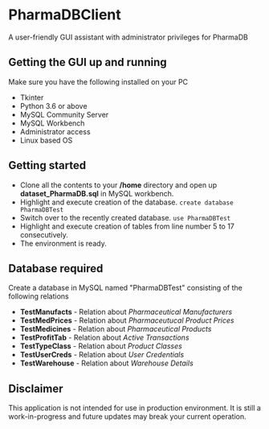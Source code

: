 # PharmaDBClient
A user-friendly GUI assistant with administrator privileges for PharmaDB

## Getting the GUI up and running
Make sure you have the following installed on your PC
* Tkinter
* Python 3.6 or above
* MySQL Community Server
* MySQL Workbench
* Administrator access
* Linux based OS

## Getting started
* Clone all the contents to your **/home** directory and open up **dataset_PharmaDB.sql** in MySQL workbench.
* Highlight and execute creation of the database. ```create database PharmaDBTest```
* Switch over to the recently created database. ```use PharmaDBTest```
* Highlight and execute creation of tables from line number 5 to 17 consecutively.
* The environment is ready.

## Database required
Create a database in MySQL named "PharmaDBTest" consisting of the following relations
* **TestManufacts** - Relation about *Pharmaceutical Manufacturers*
* **TestMedPrices** - Relation about *Pharmaceutucal Product Prices*
* **TestMedicines** - Relation about *Pharmaceutical Products*
* **TestProfitTab** - Relation about *Active Transactions*
* **TestTypeClass** - Relation about *Product Classes*
* **TestUserCreds** - Relation about *User Credentials*
* **TestWarehouse** - Relation about *Warehouse Details*

## Disclaimer
This application is not intended for use in production environment. It is still a work-in-progress and future updates may break your current operation. 
